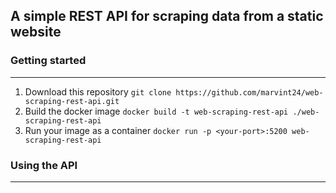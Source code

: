 ## A simple REST API for scraping data from a static website

### Getting started
<hr>

1. Download this repository
    `git clone https://github.com/marvint24/web-scraping-rest-api.git`
2. Build the docker image
    `docker build -t web-scraping-rest-api ./web-scraping-rest-api`
3. Run your image as a container
    `docker run -p <your-port>:5200 web-scraping-rest-api`

### Using the API
<hr>
